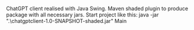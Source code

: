 ChatGPT client realised with Java Swing.
Maven shaded plugin to produce package with all necessary jars.
Start project like this:
java -jar ".\chatgptclient-1.0-SNAPSHOT-shaded.jar" Main